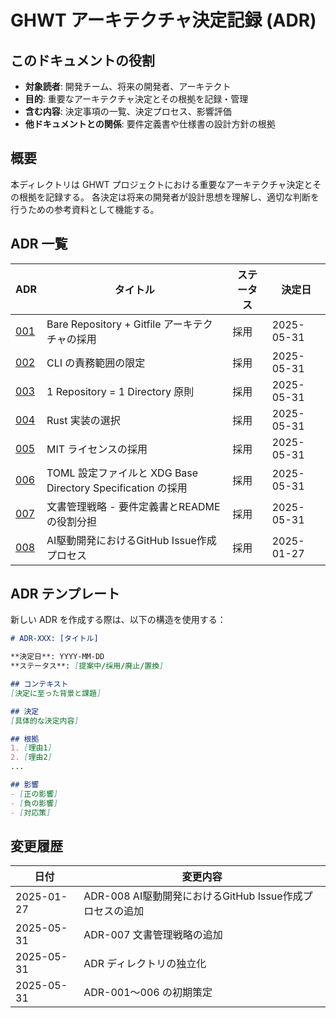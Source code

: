# GHWT アーキテクチャ決定記録 (ADR)

## このドキュメントの役割

- **対象読者**: 開発チーム、将来の開発者、アーキテクト
- **目的**: 重要なアーキテクチャ決定とその根拠を記録・管理
- **含む内容**: 決定事項の一覧、決定プロセス、影響評価
- **他ドキュメントとの関係**: 要件定義書や仕様書の設計方針の根拠

## 概要

本ディレクトリは GHWT プロジェクトにおける重要なアーキテクチャ決定とその根拠を記録する。
各決定は将来の開発者が設計思想を理解し、適切な判断を行うための参考資料として機能する。

## ADR 一覧

| ADR | タイトル | ステータス | 決定日 |
|-----|----------|------------|--------|
| [001](./001-bare-repository.md) | Bare Repository + Gitfile アーキテクチャの採用 | 採用 | 2025-05-31 |
| [002](./002-cli-scope.md) | CLI の責務範囲の限定 | 採用 | 2025-05-31 |
| [003](./003-directory-principle.md) | 1 Repository = 1 Directory 原則 | 採用 | 2025-05-31 |
| [004](./004-rust-implementation.md) | Rust 実装の選択 | 採用 | 2025-05-31 |
| [005](./005-mit-license.md) | MIT ライセンスの採用 | 採用 | 2025-05-31 |
| [006](./006-toml-config.md) | TOML 設定ファイルと XDG Base Directory Specification の採用 | 採用 | 2025-05-31 |
| [007](./007-documentation-strategy.md) | 文書管理戦略 - 要件定義書とREADMEの役割分担 | 採用 | 2025-05-31 |
| [008](./008-ai-driven-issue-creation.md) | AI駆動開発におけるGitHub Issue作成プロセス | 採用 | 2025-01-27 |

## ADR テンプレート

新しい ADR を作成する際は、以下の構造を使用する：

```markdown
# ADR-XXX: [タイトル]

**決定日**: YYYY-MM-DD  
**ステータス**: [提案中/採用/廃止/置換]  

## コンテキスト
[決定に至った背景と課題]

## 決定
[具体的な決定内容]

## 根拠
1. [理由1]
2. [理由2]
...

## 影響
- [正の影響]
- [負の影響]
- [対応策]
```

## 変更履歴

| 日付 | 変更内容 |
|------|----------|
| 2025-01-27 | ADR-008 AI駆動開発におけるGitHub Issue作成プロセスの追加 |
| 2025-05-31 | ADR-007 文書管理戦略の追加 |
| 2025-05-31 | ADR ディレクトリの独立化 |
| 2025-05-31 | ADR-001〜006 の初期策定 | 